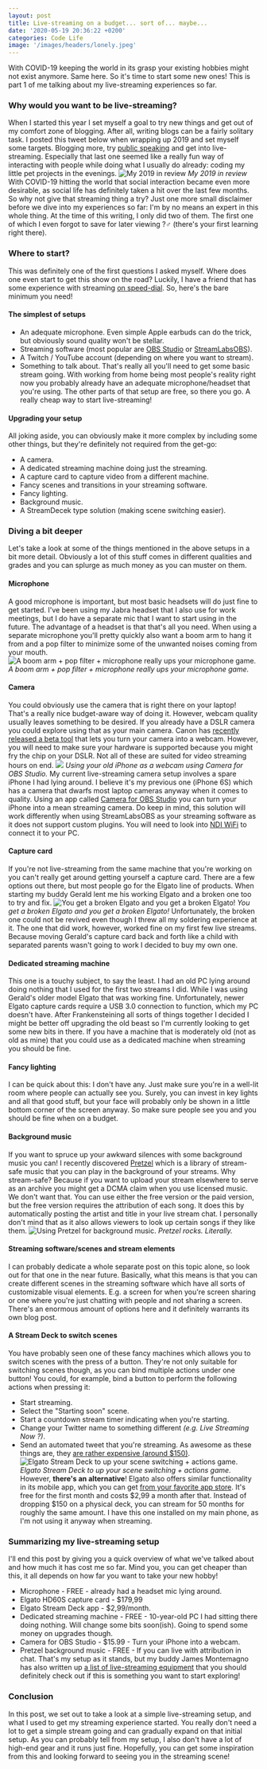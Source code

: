 ```yaml
---
layout: post
title: Live-streaming on a budget... sort of... maybe...
date: '2020-05-19 20:36:22 +0200'
categories: Code Life
image: '/images/headers/lonely.jpeg'
---
```

With COVID-19 keeping the world in its grasp your existing hobbies might not exist anymore. Same here. So it's time to start some new ones! This is part 1 of me talking about my live-streaming experiences so far.  
### Why would you want to be live-streaming?
When I started this year I set myself a goal to try new things and get out of my comfort zone of blogging. After all, writing blogs can be a fairly solitary task. I posted this tweet below when wrapping up 2019 and set myself some targets. Blogging more, try [public speaking](https://www.thewissen.io/dotnetconf-first-speaking-gig-a-retrospective/) and get into live-streaming. Especially that last one seemed like a really fun way of interacting with people while doing what I usually do already: coding my little pet projects in the evenings.
![My 2019 in review](/images/posts/image-57.png)
*My 2019 in review*
With COVID-19 hitting the world that social interaction became even more desirable, as social life has definitely taken a hit over the last few months. So why not give that streaming thing a try? Just one more small disclaimer before we dive into my experiences so far: I'm by no means an expert in this whole thing. At the time of this writing, I only did two of them. The first one of which I even forgot to save for later viewing ?‍♂️ (there's your first learning right there).
### Where to start?
This was definitely one of the first questions I asked myself. Where does one even start to get this show on the road? Luckily, I have a friend that has some experience with streaming [on speed-dial](https://www.verslu.is). So, here's the bare minimum you need!
#### The simplest of setups
*   An adequate microphone. Even simple Apple earbuds can do the trick, but obviously sound quality won't be stellar.
*   Streaming software (most popular are [OBS Studio](https://obsproject.com/) or [StreamLabsOBS](https://streamlabs.com/)).
*   A Twitch / YouTube account (depending on where you want to stream).
*   Something to talk about.
That's really all you'll need to get some basic stream going. With working from home being most people's reality right now you probably already have an adequate microphone/headset that you're using. The other parts of that setup are free, so there you go. A really cheap way to start live-streaming!
#### Upgrading your setup
All joking aside, you can obviously make it more complex by including some other things, but they're definitely not required from the get-go:
*   A camera.
*   A dedicated streaming machine doing just the streaming.
*   A capture card to capture video from a different machine.
*   Fancy scenes and transitions in your streaming software.
*   Fancy lighting.
*   Background music.
*   A StreamDecek type solution (making scene switching easier).
### Diving a bit deeper
Let's take a look at some of the things mentioned in the above setups in a bit more detail. Obviously a lot of this stuff comes in different qualities and grades and you can splurge as much money as you can muster on them.
#### Microphone
A good microphone is important, but most basic headsets will do just fine to get started. I've been using my Jabra headset that I also use for work meetings, but I do have a separate mic that I want to start using in the future. The advantage of a headset is that that's all you need. When using a separate microphone you'll pretty quickly also want a boom arm to hang it from and a pop filter to minimize some of the unwanted noises coming from your mouth.
![A boom arm + pop filter + microphone really ups your microphone game.](/images/posts/5b627ed657414e5acfdf9026-large.jpeg)
*A boom arm + pop filter + microphone really ups your microphone game.*
#### Camera
You could obviously use the camera that is right there on your laptop! That's a really nice budget-aware way of doing it. However, webcam quality usually leaves something to be desired. If you already have a DSLR camera you could explore using that as your main camera. Canon has [recently released a beta tool](https://www.usa.canon.com/internet/portal/us/home/support/self-help-center/eos-webcam-utility) that lets you turn your camera into a webcam. However, you will need to make sure your hardware is supported because you might fry the chip on your DSLR. Not all of these are suited for video streaming hours on end.
![](/images/posts/app-in-phone-1233d0bac46d4b0b158f7a321c9f7d61.png)
*Using your old iPhone as a webcam using Camera for OBS Studio.*
My current live-streaming camera setup involves a spare iPhone I had lying around. I believe it's my previous one (iPhone 6S) which has a camera that dwarfs most laptop cameras anyway when it comes to quality. Using an app called [Camera for OBS Studio](https://obs.camera/) you can turn your iPhone into a mean streaming camera. Do keep in mind, this solution will work differently when using StreamLabsOBS as your streaming software as it does not support custom plugins. You will need to look into [NDI WiFi](https://obs.camera/docs/getting-started/ndi-wifi/) to connect it to your PC.
#### Capture card
If you're not live-streaming from the same machine that you're working on you can't really get around getting yourself a capture card. There are a few options out there, but most people go for the Elgato line of products. When starting my buddy Gerald lent me his working Elgato and a broken one too to try and fix.
![You get a broken Elgato and you get a broken Elgato!](/images/posts/IMG_3214-700x525.jpeg)
*You get a broken Elgato and you get a broken Elgato!*
Unfortunately, the broken one could not be revived even though I threw all my soldering experience at it. The one that did work, however, worked fine on my first few live streams. Because moving Gerald's capture card back and forth like a child with separated parents wasn't going to work I decided to buy my own one.
#### Dedicated streaming machine
This one is a touchy subject, to say the least. I had an old PC lying around doing nothing that I used for the first two streams I did. While I was using Gerald's older model Elgato that was working fine. Unfortunately, newer Elgato capture cards require a USB 3.0 connection to function, which my PC doesn't have. After Frankensteining all sorts of things together I decided I might be better off upgrading the old beast so I'm currently looking to get some new bits in there. If you have a machine that is moderately old (not as old as mine) that you could use as a dedicated machine when streaming you should be fine.
#### Fancy lighting
I can be quick about this: I don't have any. Just make sure you're in a well-lit room where people can actually see you. Surely, you can invest in key lights and all that good stuff, but your face will probably only be shown in a little bottom corner of the screen anyway. So make sure people see you and you should be fine when on a budget.
#### Background music
If you want to spruce up your awkward silences with some background music you can! I recently discovered [Pretzel](https://www.pretzel.rocks/) which is a library of stream-safe music that you can play in the background of your streams. Why stream-safe? Because if you want to upload your stream elsewhere to serve as an archive you might get a DCMA claim when you use licensed music. We don't want that. You can use either the free version or the paid version, but the free version requires the attribution of each song. It does this by automatically posting the artist and title in your live stream chat. I personally don't mind that as it also allows viewers to look up certain songs if they like them.
![Using Pretzel for background music.](/images/posts/image-58.png)
*Pretzel rocks. Literally.*
#### Streaming software/scenes and stream elements
I can probably dedicate a whole separate post on this topic alone, so look out for that one in the near future. Basically, what this means is that you can create different scenes in the streaming software which have all sorts of customizable visual elements. E.g. a screen for when you're screen sharing or one where you're just chatting with people and not sharing a screen. There's an enormous amount of options here and it definitely warrants its own blog post.
#### A Stream Deck to switch scenes
You have probably seen one of these fancy machines which allows you to switch scenes with the press of a button. They're not only suitable for switching scenes though, as you can bind multiple actions under one button! You could, for example, bind a button to perform the following actions when pressing it:
*   Start streaming.
*   Select the "Starting soon" scene.
*   Start a countdown stream timer indicating when you're starting.
*   Change your Twitter name to something different _(e.g. Live Streaming Now ?)_.
*   Send an automated tweet that you're streaming.
As awesome as these things are, they [are rather expensive (around $150)](https://www.elgato.com/en/gaming/stream-deck).
![Elgato Stream Deck to up your scene switching + actions game.](/images/posts/1369339.jpeg)
*Elgato Stream Deck to up your scene switching + actions game.*
However, **there's an alternative**! Elgato also offers similar functionality in its mobile app, which you can get [from your favorite app store](https://www.elgato.com/en/gaming/stream-deck-mobile). It's free for the first month and costs $2,99 a month after that. Instead of dropping $150 on a physical deck, you can stream for 50 months for roughly the same amount. I have this one installed on my main phone, as I'm not using it anyway when streaming.
### Summarizing my live-streaming setup
I'll end this post by giving you a quick overview of what we've talked about and how much it has cost me so far. Mind you, you can get cheaper than this, it all depends on how far you want to take your new hobby!
*   Microphone - FREE - already had a headset mic lying around.
*   Elgato HD60S capture card - $179,99
*   Elgato Stream Deck app - $2,99/month.
*   Dedicated streaming machine - FREE - 10-year-old PC I had sitting there doing nothing. Will change some bits soon(ish). Going to spend some money on upgrades though.
*   Camera for OBS Studio - $15.99 - Turn your iPhone into a webcam.
*   Pretzel background music - FREE - If you can live with attribution in chat.
That's my setup as it stands, but my buddy James Montemagno has also written up [a list of live-streaming equipment](https://gist.github.com/jamesmontemagno/72f513bff91678b2c0130a4427f21f0d) that you should definitely check out if this is something you want to start exploring!
### Conclusion
In this post, we set out to take a look at a simple live-streaming setup, and what I used to get my streaming experience started. You really don't need a lot to get a simple stream going and can gradually expand on that initial setup. As you can probably tell from my setup, I also don't have a lot of high-end gear and it runs just fine. Hopefully, you can get some inspiration from this and looking forward to seeing you in the streaming scene!